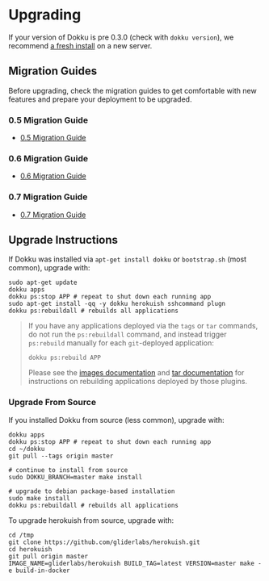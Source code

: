 # Upgrading

If your version of Dokku is pre 0.3.0 (check with `dokku version`), we recommend [a fresh install](/dokku/getting-started/installation/) on a new server.

## Migration Guides

Before upgrading, check the migration guides to get comfortable with new features and prepare your deployment to be upgraded.

### 0.5 Migration Guide

- [0.5 Migration Guide](/dokku/appendices/0.5.0-migration-guide/)

### 0.6 Migration Guide

- [0.6 Migration Guide](/dokku/appendices/0.6.0-migration-guide/)

### 0.7 Migration Guide

- [0.7 Migration Guide](/dokku/appendices/0.7.0-migration-guide/)

## Upgrade Instructions

If Dokku was installed via `apt-get install dokku` or `bootstrap.sh` (most common), upgrade with:

```shell
sudo apt-get update
dokku apps
dokku ps:stop APP # repeat to shut down each running app
sudo apt-get install -qq -y dokku herokuish sshcommand plugn
dokku ps:rebuildall # rebuilds all applications
```

> If you have any applications deployed via the `tags` or `tar` commands, do not run the `ps:rebuildall` command,
> and instead trigger `ps:rebuild` manually for each `git`-deployed application:
>
> ```
> dokku ps:rebuild APP
> ```
>
> Please see the [images documentation](http://dokku.viewdocs.io/dokku/deployment/methods/images/) and [tar documentation](http://dokku.viewdocs.io/dokku/deployment/methods/tar/)
> for instructions on rebuilding applications deployed by those plugins.

### Upgrade From Source

If you installed Dokku from source (less common), upgrade with:

```shell
dokku apps
dokku ps:stop APP # repeat to shut down each running app
cd ~/dokku
git pull --tags origin master

# continue to install from source
sudo DOKKU_BRANCH=master make install

# upgrade to debian package-based installation
sudo make install
dokku ps:rebuildall # rebuilds all applications
```

To upgrade herokuish from source, upgrade with:

```shell
cd /tmp
git clone https://github.com/gliderlabs/herokuish.git
cd herokuish
git pull origin master
IMAGE_NAME=gliderlabs/herokuish BUILD_TAG=latest VERSION=master make -e build-in-docker
```
